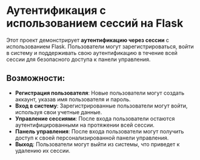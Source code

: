 # Аутентификация с использованием сессий на Flask

Этот проект демонстрирует **аутентификацию через сессии** с использованием Flask. Пользователи могут зарегистрироваться, войти в систему и поддерживать свою аутентификацию в течение всей сессии для безопасного доступа к панели управления.

## Возможности:
- **Регистрация пользователя**: Новые пользователи могут создать аккаунт, указав имя пользователя и пароль.
- **Вход в систему**: Зарегистрированные пользователи могут войти, используя свои учетные данные.
- **Управление сессиями**: После входа пользователи остаются аутентифицированными на протяжении всей сессии.
- **Панель управления**: После входа пользователи могут получить доступ к своей персонализированной панели управления.
- **Выход**: Пользователи могут выйти из системы, что приведет к удалению их сессии.

